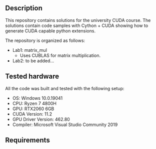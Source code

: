 ## Description

This repository contains solutions for the university CUDA course.
The solutions contain code samples with Cython + CUDA showing how to 
generate CUDA capable python extensions.

The repository is organized as follows:
- Lab1: matrix_mul
  - Uses CUBLAS for matrix multiplication.
- Lab2: to be added...

## Tested hardware

All the code was built and tested with the following setup:
- OS: Windows 10.0.19041
- CPU: Ryzen 7 4800H
- GPU: RTX2060 6GB
- CUDA Version: 11.2
- GPU Driver Version: 462.80
- Compiler: Microsoft Visual Studio Community 2019

## Requirements